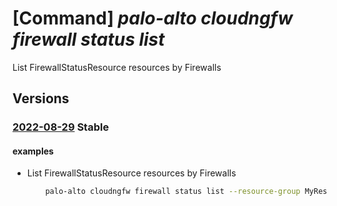 # [Command] _palo-alto cloudngfw firewall status list_

List FirewallStatusResource resources by Firewalls

## Versions

### [2022-08-29](/Resources/mgmt-plane/L3N1YnNjcmlwdGlvbnMve30vcmVzb3VyY2Vncm91cHMve30vcHJvdmlkZXJzL3BhbG9hbHRvbmV0d29ya3MuY2xvdWRuZ2Z3L2ZpcmV3YWxscy97fS9zdGF0dXNlcw==/2022-08-29.xml) **Stable**

<!-- mgmt-plane /subscriptions/{}/resourcegroups/{}/providers/paloaltonetworks.cloudngfw/firewalls/{}/statuses 2022-08-29 -->

#### examples

- List FirewallStatusResource resources by Firewalls
    ```bash
        palo-alto cloudngfw firewall status list --resource-group MyResourceGroup -n MyCloudngfwFirewall
    ```
